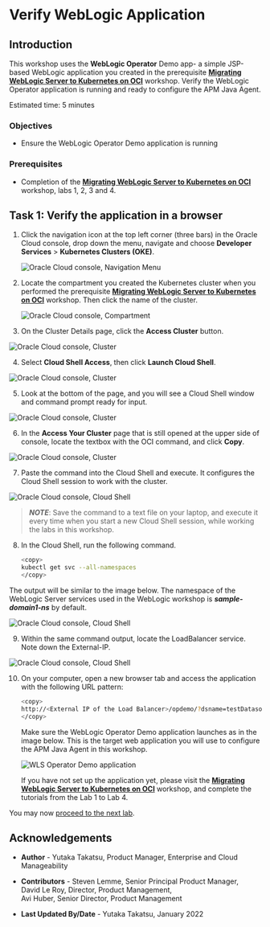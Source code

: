 # Verify WebLogic Application

## Introduction

This workshop uses the **WebLogic Operator** Demo app-  a simple JSP-based WebLogic application you created in the prerequisite **[Migrating WebLogic Server to Kubernetes on OCI](https://apexapps.oracle.com/pls/apex/dbpm/r/livelabs/workshop-attendee-2?p210_workshop_id=567&p210_type=2&session=102696148940850)** workshop. Verify the WebLogic Operator application is running and ready to configure the APM Java Agent.


Estimated time: 5 minutes

### Objectives
* Ensure the WebLogic Operator Demo application is running  

### Prerequisites

* Completion of the **[Migrating WebLogic Server to Kubernetes on OCI](https://apexapps.oracle.com/pls/apex/dbpm/r/livelabs/workshop-attendee-2?p210_workshop_id=567&p210_type=2&session=102696148940850)** workshop, labs 1, 2, 3 and 4.



## Task 1: Verify the application in a browser

1. Click the navigation icon at the top left corner (three bars) in the Oracle Cloud console, drop down the menu, navigate and choose **Developer Services** > **Kubernetes Clusters (OKE)**.

   ![Oracle Cloud console, Navigation Menu](images/1-1-menu.png " ")

2. Locate the compartment you created the Kubernetes cluster when you performed the prerequisite **[Migrating WebLogic Server to Kubernetes on OCI](https://apexapps.oracle.com/pls/apex/dbpm/r/livelabs/workshop-attendee-2?p210_workshop_id=567&p210_type=2&session=102696148940850)** workshop. Then click the name of the cluster.

   ![Oracle Cloud console, Compartment](images/1-2-compartment.png " ")

3.	On the Cluster Details page, click the **Access Cluster** button.

   ![Oracle Cloud console, Cluster](images/1-3-cluster.png " ")

4.	Select **Cloud Shell Access**, then click **Launch Cloud Shell**.

   ![Oracle Cloud console, Cluster](images/1-4-cluster.png " ")

5.	Look at the bottom of the page, and you will see a Cloud Shell window and command prompt ready for input.

   ![Oracle Cloud console, Cluster](images/1-5-cluster.png " ")

6.	In the **Access Your Cluster** page that is still opened at the upper side of console, locate the textbox with the OCI command, and click **Copy**.

   ![Oracle Cloud console, Cluster](images/1-6-cluster.png " ")

7.	Paste the command into the Cloud Shell and execute. It configures the Cloud Shell session to work with the cluster.

   ![Oracle Cloud console, Cloud Shell](images/1-7-cloudshell.png " ")


   > ***NOTE***:  Save the command to a text file on your laptop, and execute it every time when you start a new Cloud Shell session, while working the labs in this workshop.


8.	In the Cloud Shell, run the following command.

    ``` bash
    <copy>
    kubectl get svc --all-namespaces
    </copy>
    ```

   The output will be similar to the image below. The namespace of the WebLogic Server services used in the WebLogic workshop is ***sample-domain1-ns*** by default.

   ![Oracle Cloud console, Cloud Shell](images/1-8-cloudshell.png " ")


9.	Within the same command output, locate the LoadBalancer service. Note down the External-IP.

   ![Oracle Cloud console, Cloud Shell](images/1-9-cloudshell.png " ")


10.	On your computer, open a new browser tab and access the application with the following URL pattern:

     ``` bash
     <copy>
     http://<External IP of the Load Balancer>/opdemo/?dsname=testDatasource
     </copy>
     ```
     Make sure the WebLogic Operator Demo application launches as in the image below. This is the target web application you will use to configure the APM Java Agent in this workshop.


     ![WLS Operator Demo application](images/1-10-demoapp.png " ")


     If you have not set up the application yet, please visit the **[Migrating WebLogic Server to Kubernetes on OCI](https://apexapps.oracle.com/pls/apex/dbpm/r/livelabs/workshop-attendee-2?p210_workshop_id=567&p210_type=2&session=102696148940850)** workshop, and complete the tutorials from the Lab 1 to Lab 4.



You may now [proceed to the next lab](#next).

## Acknowledgements

* **Author** - Yutaka Takatsu, Product Manager, Enterprise and Cloud Manageability
- **Contributors** - Steven Lemme, Senior Principal Product Manager,<br>
David Le Roy, Director, Product Management,<br>
Avi Huber, Senior Director, Product Management
* **Last Updated By/Date** - Yutaka Takatsu, January 2022
